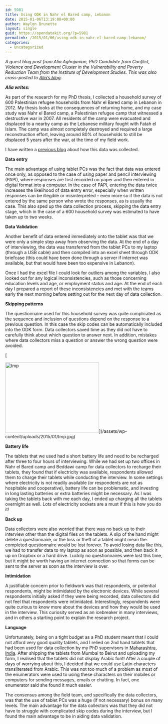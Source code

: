 ```yaml
---
id: 5981
title: Using ODK in Nahr el Bared camp, Lebanon
date: 2015-01-06T13:19:08+00:00
author: Waylon Brunette
layout: single
guid: https://opendatakit.org/?p=5981
permalink: /2015/01/06/using-odk-in-nahr-el-bared-camp-lebanon/
categories:
  - Uncategorized
---
```

_A guest blog post from Alia Aghajanian, PhD Candidate from Conflict, Violence and Development Cluster in the Vulnerability and Poverty Reduction Team from the Institute of Development Studies. This was also cross-posted to [Alia&#8217;s blog](https://thesideroom.wordpress.com/2015/01/28/using-open-source-tools-for-data-collection-experience-from-research-in-a-refugee-camp/)._ 

**_Alia writes:_**
  
As part of the research for my PhD thesis, I collected a household survey of 600 Palestinian refugee households from Nahr el Bared camp in Lebanon in 2012. My thesis looks at the consequences of returning home, and my case study was Nahr el Bared camp, a Palestinian refugee camp that witnessed a destructive war in 2007. All residents of the camp were evacuated and displaced to a nearby camp as the Lebanese military fought with Fatah el Islam. The camp was almost completely destroyed and required a large reconstruction effort, leaving around 80% of households to still be displaced 5 years after the war, at the time of my field work. 

I have written a [previous blog](http://vulnerabilityandpoverty.blogspot.co.uk/2013/05/when-economist-goes-to-field-and-yes-it.html) about how this data was collected. 

**Data entry**
  
The main advantage of using tablet PCs was the fact that data was entered once only, as opposed to the case of using paper and pencil interviewing (PAPI), where responses are first recorded on paper and then entered in digital format into a computer. In the case of PAPI, entering the data twice increases the likelihood of data entry error, especially when written responses can be illegible or misinterpreted – even more so if the data is not entered by the same person who wrote the responses, as is usually the case. This also sped up the data collection process, skipping the data entry stage, which in the case of a 600 household survey was estimated to have taken up to two weeks.

**Data Validation**
  
Another benefit of data entered immediately onto the tablet was that we were only a simple step away from observing the data. At the end of a day of interviewing, the data was transferred from the tablet PCs to my laptop (through a USB cable) and then compiled into an excel sheet through ODK briefcase (this could have been done through a server if internet was available, but that would have been too expensive in Lebanon). 

Once I had the excel file I could look for outliers among the variables. I also looked out for any logical inconsistencies, such as those concerning education levels and age, or employment status and age. At the end of each day I prepared a report of these inconsistencies and met with the teams early the next morning before setting out for the next day of data collection. 

**Skipping patterns**
  
The questionnaire used for this household survey was quite complicated as the sequence and inclusion of questions depend on the response to a previous question. In this case the skip codes can be automatically included into the ODK form. Data collectors saved time as they did not have to carefully think about which question to answer next. In addition, mistakes where data collectors miss a question or answer the wrong question were avoided.

[
  
<img src="/assets/wp-content/uploads/2015/01/tmp-300x225.jpg" alt="tmp" width="300" height="225" class="alignnone size-medium wp-image-5986" srcset="/assets/wp-content/uploads/2015/01/tmp-300x225.jpg 300w, /assets/wp-content/uploads/2015/01/tmp.jpg 578w" sizes="(max-width: 300px) 100vw, 300px" />](/assets/wp-content/uploads/2015/01/tmp.jpg)

**Battery life**
  
The tablets that we used had a short battery life and need to be recharged after three to four hours of interviewing. While we had set up two offices in Nahr el Bared camp and Beddawi camp for data collectors to recharge their tablets, they found that if electricity was available, respondents allowed them to charge their tablets while conducting the interview. In some settings where electricity is not readily available (or respondents are not as hospitable and cooperative), battery life can be problematic, and investing in long lasting batteries or extra batteries might be necessary. As I was taking the tablets back with me each day, I ended up charging all the tablets overnight as well. Lots of electricity sockets are a must if this is how you do it!

**Back up**
  
Data collectors were also worried that there was no back up to their interview other than the digital files on the tablets. A slip of the hand might delete a questionnaire, or the loss or theft of a tablet might mean the completed questionnaire would be lost forever. To avoid losing data like this, we had to transfer data to my laptop as soon as possible, and then back it up on Dropbox or a hard drive. Luckily no questionnaires were lost this time, but it might be worth having an internet connection so that forms can be sent to the server as soon as the interview is over.

**Intimidation**
  
A justifiable concern prior to fieldwork was that respondents, or potential respondents, might be intimidated by the electronic devices. While several respondents initially asked if they were being recorded, data collectors did not feel that respondents were intimidated. Interestingly, respondents were quite curious to know more about the devices and how they would be used in the interview. This curiosity served as an icebreaker in many interviews, and in others a starting point to explain the research project. 

**Language**
  
Unfortunately, being on a tight budget as a PhD student meant that I could not afford very good quality tablets, and I relied on 2nd hand tablets that had been used for data collection by my PhD supervisors in [Maharashtra, India](http://microconflict.wordpress.com/2012/05/02/attrition-the-scourge-of-tracing/). After shipping the tablets from Mumbai to Beirut and uploading my form, I realised that the tablets did not display Arabic font! After a couple of days of worrying about this, I decided that we could use Latin characters transliterated from Arabic. This was not too much of a problem as most of the enumerators were used to using these characters on their mobiles or computers for sending messages, emails or chatting. In fact, one enumerator said she found it much easier. 

The consensus among the field team, and specifically the data collectors, was that the use of tablet PCs was a huge (if not necessary) bonus on many levels. The main advantage for the data collectors was that they did not have to struggle with complicated skip codes during the interview, but I found the main advantage to be in aiding data validation.